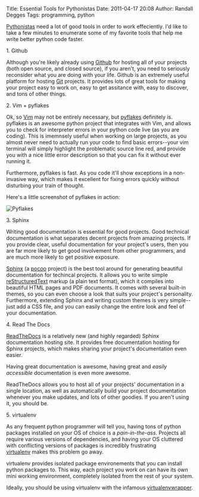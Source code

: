Title: Essential Tools for Pythonistas
Date: 2011-04-17 20:08
Author: Randall Degges
Tags: programming, python


[Pythonistas][] need a lot of good tools in order to work effeciently. I'd like
to take a few minutes to enumerate some of my favorite tools that help me write
better python code faster.

​1. Github

Although you're likely already using [Github][] for hosting all of your projects
(both open source, and closed source), if you aren't, you need to seriously
reconsider what you are doing with your life. Github is an extremely useful
platform for hosting [Git][] projects. It provides lots of great tools for
making your project easy to work on, easy to get assitance with, easy to
discover, and tons of other things.

​2. Vim + pyflakes

Ok, so [Vim][] may not be entirely necessary, but [pyflakes][] definitely is.
pyflakes is an awesome python project that integrates with Vim, and allows you
to check for interpreter errors in your python code live (as you are coding).
This is imemnsely useful when working on large projects, as you almost never
need to actually run your code to find basic errors--your vim terminal will
simply highlight the problematic source line red, and provide you with a nice
little error description so that you can fix it without ever running it.

Furthermore, pyflakes is fast. As you code it'll show exceptions in a
non-invasive way, which makes it excellent for fixing errors quickly without
disturbing your train of thought.

Here's a little screenshot of pyflakes in action:

![Pyflakes][]

​3. Sphinx

Writing good documentation is essential for good projects. Good technical
documentation is what separates decent projects from amazing projects. If you
provide clear, useful documentation for your project's users, then you are far
more likely to get good involvement from other programmers, and are much more
likely to get positive exposure.

[Sphinx][] (a [pocoo][] project) is the best tool around for generating
beautiful documentation for techincal projects. It allows you to write simple
[reStructuredText][] markup (a plain text format), which it compiles into
beautiful HTML pages and PDF documents. It comes with several built-in themes,
so you can even choose a look that suits your project's personality.
Furthermore, extending Sphinx and writing custom themes is very simple--just add
a CSS file, and you can easily change the entire look and feel of your
documentation.

​4. Read The Docs

[ReadTheDocs][] is a relatively new (and highly regarded) Sphinx documentation
hosting site. It provides free documentation hosting for Sphinx projects, which
makes sharing your project's documentation even easier.

Having great documentation is awesome, having great and *easily accessible*
documentation is even more awesome.

ReadTheDocs allows you to host all of your projects' documentation in a single
location, as well as automatically build your project documentation whenever you
make updates, and lots of other goodies. If you aren't using it, you should be.

​5. virtualenv

As any frequent python programmer will tell you, having tons of python packages
installed on your OS of choice is a *pain-in-the-ass*. Projects all require
various versions of dependencies, and having your OS cluttered with conflicting
versions of packages is incredibly frustrating [virtualenv][] makes this problem
go away.

virtualenv provides isolated package environements that you can install python
packages to. This way, each project you work on can have its own mini working
environment, completely isolated from the rest of your system.

Ideally, you should be using virtualenv with the infamous [virtualenvwrapper][].

  [Pythonistas]: http://python.net/~goodger/projects/pycon/2007/idiomatic/presentation.html
    "Code Like a Pythonista"
  [Github]: https://github.com/ "Github"
  [Git]: http://git-scm.com/ "Git"
  [Vim]: http://www.vim.org/ "Vim"
  [pyflakes]: https://github.com/kevinw/pyflakes "pyflakes"
  [Pyflakes]: ./images/49907203-0-pyflakes.png.scaled696.png
  [Sphinx]: http://sphinx.pocoo.org/ "Sphinx"
  [pocoo]: http://www.pocoo.org/ "pocoo"
  [reStructuredText]: http://docutils.sourceforge.net/rst.html
    "reStructuredText"
  [ReadTheDocs]: http://readthedocs.org/ "readthedocs"
  [virtualenv]: http://www.virtualenv.org/en/latest/ "virtualenv"
  [virtualenvwrapper]: http://www.doughellmann.com/projects/virtualenvwrapper/
    "virtualenvwrapper"
